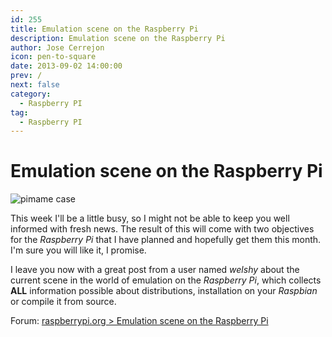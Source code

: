 ```yaml
---
id: 255
title: Emulation scene on the Raspberry Pi
description: Emulation scene on the Raspberry Pi
author: Jose Cerrejon
icon: pen-to-square
date: 2013-09-02 14:00:00
prev: /
next: false
category:
  - Raspberry PI
tag:
  - Raspberry PI
---
```


# Emulation scene on the Raspberry Pi

![pimame case](/images/pimame_case.jpg)

This week I'll be a little busy, so I might not be able to keep you well informed with fresh news. The result of this will come with two objectives for the *Raspberry Pi* that I have planned and hopefully get them this month. I'm sure you will like it, I promise.

I leave you now with a great post from a user named *welshy* about the current scene in the world of emulation on the *Raspberry Pi*, which collects **ALL** information possible about distributions, installation on your *Raspbian* or compile it from source.

Forum: [raspberrypi.org > Emulation scene on the Raspberry Pi](http://www.raspberrypi.org/phpBB3/viewtopic.php?t=54357&p=414414)